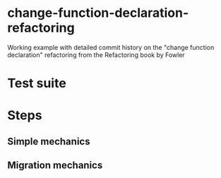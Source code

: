 # change-function-declaration-refactoring

Working example with detailed commit history on the "change function declaration" refactoring from the Refactoring book by Fowler

# Test suite

# Steps

## Simple mechanics

## Migration mechanics
